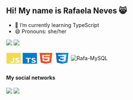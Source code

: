 ## Hi! My name is Rafaela Neves 😸

- 🌱 I’m currently learning TypeScript
- 😄 Pronouns: she/her

<div>
  <a href="https://beacons.ai/rafxhs"></a>
  <img height="180em" src="https://github-readme-stats.vercel.app/api?username=rafxhs&show_icons=true&theme=tokyonight&include_all_commits=true&count_private=true"/>
  <img height="180em" src="https://github-readme-stats.vercel.app/api/top-langs/?username=rafxhs&layout=compact&langs_count=16&theme=tokyonight"/>
</div>

<div style="display: inline_block"><br>
  <img align="center" alt="Rafa-Js" height="30" width="40" src="https://raw.githubusercontent.com/devicons/devicon/master/icons/javascript/javascript-plain.svg">
  <img align="center" alt="Rafa-Ts" height="30" width="40" src="https://raw.githubusercontent.com/devicons/devicon/master/icons/typescript/typescript-plain.svg">
  <img align="center" alt="Rafa-HTML" height="30" width="40" src="https://raw.githubusercontent.com/devicons/devicon/master/icons/html5/html5-original.svg">
  <img align="center" alt="Rafa-CSS" height="30" width="40" src="https://raw.githubusercontent.com/devicons/devicon/master/icons/css3/css3-original.svg">
  <img align="center" alt="Rafa-MySQL" height="30" width="40" src="https://cdn.jsdelivr.net/gh/devicons/devicon@latest/icons/mysql/mysql-original.svg">
</div>

##
<h4>My social networks</h4>
<div>
  <a href="https://www.linkedin.com/in/rafaela-neves-346535219/" target="_blank"><img src="https://img.shields.io/badge/LinkedIn-0077B5?style=for-the-badge&logo=linkedin&logoColor=white" target="_blank"></a>
  <a href="https://www.instagram.com/rafxhs/" target="_blank"><img src="https://img.shields.io/badge/Instagram-E4405F?style=for-the-badge&logo=instagram&logoColor=white" border-radius= 10px target="_blank"></a>
</div>

          
